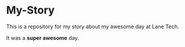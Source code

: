 # My-Story
This is a repository for my story about my awesome day at Lane Tech.

It was a **super awesome** day.
